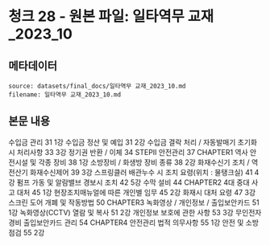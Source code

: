 # 청크 28 - 원본 파일: 일타역무 교재_2023_10

## 메타데이터

```
source: datasets/final_docs/일타역무 교재_2023_10.md
filename: 일타역무 교재_2023_10.md
```

## 본문 내용

수입금 관리 31 1강 수입금 정산 및 예입 31 2강 수입금 결락 처리 / 자동발매기 초기화 시 처리사항 33 3강 정기권 반환 / 이체 34 STEPⅡ 안전관리 37 CHAPTER1 역사 안전시설 및 각종 장비 38 1강 소방장비 / 화생방 장비 종류 38 2강 화재수신기 조치 / 역전산기 화재수신제어 39 3강 스프링클러 배관누수 시 조치 요령(위치 : 물탱크실) 41 4강 펌프 가동 및 알람밸브 경보시 조치 42 5강 수막 설비 44 CHAPTER2 4대 중대 사고 대처 45 1강 현장조치매뉴얼에 따른 개인별 임무 45 2강 화재시 대처 요령 47 3강 스크린 도어 개폐 및 작동방법 50 CHAPTER3 녹화영상 / 개인정보 / 출입보안카드 51 1강 녹화영상(CCTV) 열람 및 복사 51 2강 개인정보 보호에 관한 사항 53 3강 무인전자경비 출입보안카드 관리 54 CHAPTER4 안전관리 법적 의무사항 55 1강 안전 및 소방 점검 55 2강